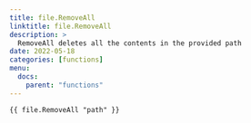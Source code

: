 ```yaml
---
title: file.RemoveAll
linktitle: file.RemoveAll
description: >
  RemoveAll deletes all the contents in the provided path
date: 2022-05-18
categories: [functions]
menu:
  docs:
    parent: "functions"
---
```


```go-text-template
{{ file.RemoveAll "path" }}
```
